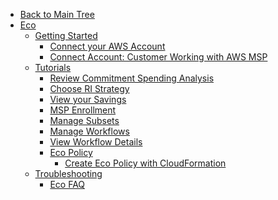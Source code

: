 <!-- Table of Contents -->

- <a href="/" class="sidebar-home"><i data-feather="arrow-left" class="sidebar-back-icon"></i>Back to Main Tree</a>
- [Eco](eco/)
  - [Getting Started](eco/getting-started/)
    - [Connect your AWS Account](eco/getting-started/connect-your-aws-account)
    - [Connect Account: Customer Working with AWS MSP](eco/getting-started/connect-account-customer-working-with-msp)
  - [Tutorials](eco/tutorials/)
    - [Review Commitment Spending Analysis](eco/tutorials/review-ri-spending-analysis)
    - [Choose RI Strategy](eco/tutorials/choose-a-strategy)
    - [View your Savings](eco/tutorials/view-your-savings)
    - [MSP Enrollment](eco/tutorials/msp-enrollment)
    - [Manage Subsets](cloud-analyzer/tutorials/manage-subsets)
    - [Manage Workflows](eco/tutorials/manage-workflows)
    - [View Workflow Details](eco/tutorials/view-workflow-details)
    - [Eco Policy](eco/tutorials/eco-policy/)
      - [Create Eco Policy with CloudFormation](eco/tutorials/eco-policy/create-eco-policy-with-cloudformation)
  - [Troubleshooting](eco/troubleshooting/)
    - [Eco FAQ](eco/troubleshooting/eco-faq)
